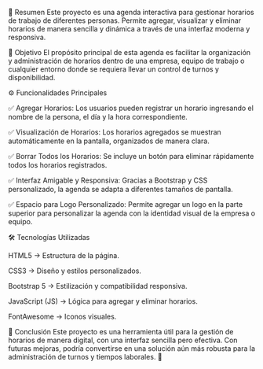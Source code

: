 📌 Resumen
Este proyecto es una agenda interactiva para gestionar horarios de trabajo de diferentes personas. Permite agregar, visualizar y eliminar horarios de manera sencilla y dinámica a través de una interfaz moderna y responsiva.

🎯 Objetivo
El propósito principal de esta agenda es facilitar la organización y administración de horarios dentro de una empresa, equipo de trabajo o cualquier entorno donde se requiera llevar un control de turnos y disponibilidad.

⚙️ Funcionalidades Principales

✅ Agregar Horarios: Los usuarios pueden registrar un horario ingresando el nombre de la persona, el día y la hora correspondiente.

✅ Visualización de Horarios: Los horarios agregados se muestran automáticamente en la pantalla, organizados de manera clara.

✅ Borrar Todos los Horarios: Se incluye un botón para eliminar rápidamente todos los horarios registrados.

✅ Interfaz Amigable y Responsiva: Gracias a Bootstrap y CSS personalizado, la agenda se adapta a diferentes tamaños de pantalla.

✅ Espacio para Logo Personalizado: Permite agregar un logo en la parte superior para personalizar la agenda con la identidad visual de la empresa o equipo.

🛠️ Tecnologías Utilizadas

HTML5 → Estructura de la página.

CSS3 → Diseño y estilos personalizados.

Bootstrap 5 → Estilización y compatibilidad responsiva.

JavaScript (JS) → Lógica para agregar y eliminar horarios.

FontAwesome → Iconos visuales.



📌 Conclusión
Este proyecto es una herramienta útil para la gestión de horarios de manera digital, con una interfaz sencilla pero efectiva. Con futuras mejoras, podría convertirse en una solución aún más robusta para la administración de turnos y tiempos laborales. 🚀
